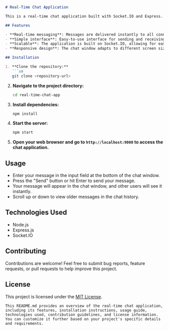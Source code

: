 ```markdown
# Real-Time Chat Application

This is a real-time chat application built with Socket.IO and Express. Users can connect to the chat room and exchange messages instantly.

## Features

- **Real-time messaging**: Messages are delivered instantly to all connected clients.
- **Simple interface**: Easy-to-use interface for sending and receiving messages.
- **Scalable**: The application is built on Socket.IO, allowing for easy scalability to handle large numbers of concurrent users.
- **Responsive design**: The chat window adapts to different screen sizes for a seamless user experience.

## Installation

1. **Clone the repository:**
   ```sh
   git clone <repository-url>
   ```

2. **Navigate to the project directory:**
   ```sh
   cd real-time-chat-app
   ```

3. **Install dependencies:**
   ```sh
   npm install
   ```

4. **Start the server:**
   ```sh
   npm start
   ```

5. **Open your web browser and go to `http://localhost:9000` to access the chat application.**

## Usage

- Enter your message in the input field at the bottom of the chat window.
- Press the "Send" button or hit Enter to send your message.
- Your message will appear in the chat window, and other users will see it instantly.
- Scroll up or down to view older messages in the chat history.

## Technologies Used

- Node.js
- Express.js
- Socket.IO

## Contributing

Contributions are welcome! Feel free to submit bug reports, feature requests, or pull requests to help improve this project.

## License

This project is licensed under the [MIT License](LICENSE).
```
This README.md provides an overview of the real-time chat application, including its features, installation instructions, usage guide, technologies used, contribution guidelines, and license information. You can customize it further based on your project's specific details and requirements.
